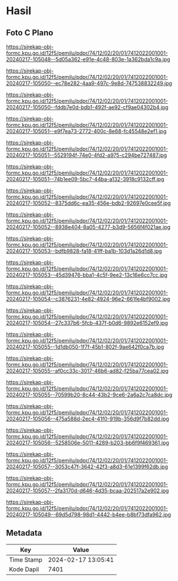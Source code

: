 # Hasil

## Foto C Plano

https://sirekap-obj-formc.kpu.go.id/12f5/pemilu/pdpr/74/12/02/20/01/7412022001001-20240217-105048--5d05a362-e91e-4c48-803e-1a362bda1c9a.jpg

https://sirekap-obj-formc.kpu.go.id/12f5/pemilu/pdpr/74/12/02/20/01/7412022001001-20240217-105050--ec78e282-4aa9-497c-9e8d-747538832249.jpg

https://sirekap-obj-formc.kpu.go.id/12f5/pemilu/pdpr/74/12/02/20/01/7412022001001-20240217-105050--fddb7e0d-bdb1-492f-ae92-cf9ae04302b4.jpg

https://sirekap-obj-formc.kpu.go.id/12f5/pemilu/pdpr/74/12/02/20/01/7412022001001-20240217-105051--e9f7ea73-2772-400c-8e68-fc45548e2ef1.jpg

https://sirekap-obj-formc.kpu.go.id/12f5/pemilu/pdpr/74/12/02/20/01/7412022001001-20240217-105051--5529194f-74e0-4fd2-a975-c294be727487.jpg

https://sirekap-obj-formc.kpu.go.id/12f5/pemilu/pdpr/74/12/02/20/01/7412022001001-20240217-105051--74b1ee09-5bc7-44ba-a132-3918c9132cff.jpg

https://sirekap-obj-formc.kpu.go.id/12f5/pemilu/pdpr/74/12/02/20/01/7412022001001-20240217-105052--8375dd6c-ea35-456e-bdb2-92697e0cee5f.jpg

https://sirekap-obj-formc.kpu.go.id/12f5/pemilu/pdpr/74/12/02/20/01/7412022001001-20240217-105052--8938e404-8a05-4277-b3d9-5656f4f021ae.jpg

https://sirekap-obj-formc.kpu.go.id/12f5/pemilu/pdpr/74/12/02/20/01/7412022001001-20240217-105053--bdfb9828-fa18-41ff-ba1b-103d1a26d1d8.jpg

https://sirekap-obj-formc.kpu.go.id/12f5/pemilu/pdpr/74/12/02/20/01/7412022001001-20240217-105053--45d39476-bba1-4c5f-9ee2-13c16e6cc7cc.jpg

https://sirekap-obj-formc.kpu.go.id/12f5/pemilu/pdpr/74/12/02/20/01/7412022001001-20240217-105054--c3876231-4e82-4924-96e2-661fe4bf9002.jpg

https://sirekap-obj-formc.kpu.go.id/12f5/pemilu/pdpr/74/12/02/20/01/7412022001001-20240217-105054--27c337b6-5fcb-437f-b0d6-9892e6152ef9.jpg

https://sirekap-obj-formc.kpu.go.id/12f5/pemilu/pdpr/74/12/02/20/01/7412022001001-20240217-105055--1d1db050-1f7f-45b1-802f-9ae642f0ca7b.jpg

https://sirekap-obj-formc.kpu.go.id/12f5/pemilu/pdpr/74/12/02/20/01/7412022001001-20240217-105055--af0cc33c-3017-46b6-ad82-f25ba77cea02.jpg

https://sirekap-obj-formc.kpu.go.id/12f5/pemilu/pdpr/74/12/02/20/01/7412022001001-20240217-105055--70599b20-8c44-43b2-9ce6-2a6a2c7ca8dc.jpg

https://sirekap-obj-formc.kpu.go.id/12f5/pemilu/pdpr/74/12/02/20/01/7412022001001-20240217-105056--475a588d-2ec4-41f0-919b-356d9f7b82dd.jpg

https://sirekap-obj-formc.kpu.go.id/12f5/pemilu/pdpr/74/12/02/20/01/7412022001001-20240217-105056--5258506e-5011-4289-b203-bb6f9f469361.jpg

https://sirekap-obj-formc.kpu.go.id/12f5/pemilu/pdpr/74/12/02/20/01/7412022001001-20240217-105057--3053c47f-3642-42f3-a8d3-61e1399f62db.jpg

https://sirekap-obj-formc.kpu.go.id/12f5/pemilu/pdpr/74/12/02/20/01/7412022001001-20240217-105057--2fa3170d-d646-4d35-bcaa-202517a2e902.jpg

https://sirekap-obj-formc.kpu.go.id/12f5/pemilu/pdpr/74/12/02/20/01/7412022001001-20240217-105049--69d5d798-98d1-4442-b4ee-b8bf73dfa962.jpg


## Metadata

| Key        | Value               |
| ---------- | ------------------- |
| Time Stamp | 2024-02-17 13:05:41 |
| Kode Dapil | 7401                |




